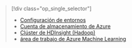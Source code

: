 > [!div class="op_single_selector"]
> * [Configuración de entornos](../articles/machine-learning/machine-learning-data-science-environment-setup.md)
> * [Cuenta de almacenamiento de Azure](../articles/storage/common/storage-create-storage-account.md)
> * [Clúster de HDInsight (Hadoop)](../articles/machine-learning/machine-learning-data-science-customize-hadoop-cluster.md)
> * [área de trabajo de Azure Machine Learning](../articles/machine-learning/machine-learning-create-workspace.md)
> 
> 

